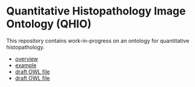 # Quantitative Histopathology Image Ontology (QHIO)

This repository contains work-in-progress on an ontology for quantitative histopathology.

- [overview](overview.md)
- [example](example.md)
- [draft OWL file](qhio-prototype.owl)
- [draft OWL file](example.ttl)
